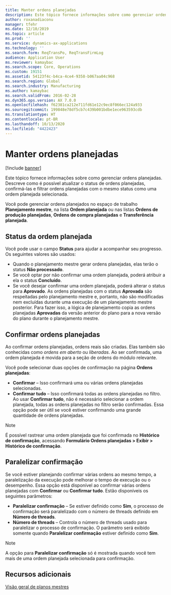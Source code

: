 ```yaml
---
title: Manter ordens planejadas
description: Este tópico fornece informações sobre como gerenciar ordens planejadas. Descreve como é possível atualizar o status de ordens planejadas, confirmá-las e filtrar ordens planejadas com o mesmo status como uma ordem planejada selecionada.
author: roxanadiaconu
manager: tfehr
ms.date: 12/10/2019
ms.topic: article
ms.prod: ''
ms.service: dynamics-ax-applications
ms.technology: ''
ms.search.form: ReqTransPo, ReqTransFirmLog
audience: Application User
ms.reviewer: kamaybac
ms.search.scope: Core, Operations
ms.custom: 19151
ms.assetid: 54123f4c-b4ca-4ce4-9358-b067aa04c968
ms.search.region: Global
ms.search.industry: Manufacturing
ms.author: kamaybac
ms.search.validFrom: 2016-02-28
ms.dyn365.ops.version: AX 7.0.0
ms.openlocfilehash: f62381ca212e711fd61e12c9ec8f066ec124a933
ms.sourcegitcommit: 199848e78df5cb7c439b001bdbe1ece963593cdb
ms.translationtype: HT
ms.contentlocale: pt-BR
ms.lasthandoff: 10/13/2020
ms.locfileid: "4422423"
---
```

# <a name="maintain-planned-orders"></a>Manter ordens planejadas

[!include [banner](../includes/banner.md)]

Este tópico fornece informações sobre como gerenciar ordens planejadas. Descreve como é possível atualizar o status de ordens planejadas, confirmá-las e filtrar ordens planejadas com o mesmo status como uma ordem planejada selecionada.

Você pode gerenciar ordens planejados no espaço de trabalho **Planejamento mestre**, na lista **Ordem planejada** ou nas listas **Ordens de produção planejadas**, **Ordens de compra planejadas** e **Transferência planejada**. 

## <a name="planned-order-status"></a>Status da ordem planejada
Você pode usar o campo **Status** para ajudar a acompanhar seu progresso. Os seguintes valores são usados:

-   Quando o planejamento mestre gerar ordens planejadas, elas terão o status **Não processado**.
-   Se você optar por não confirmar uma ordem planejada, poderá atribuir a ela o status **Concluído**.
-   Se você desejar confirmar uma ordem planejada, poderá alterar o status para **Aprovado**. As ordens planejadas com o status **Aprovada** são respeitadas pelo planejamento mestre e, portanto, não são modificadas nem excluídas durante uma execução de um planejamento mestre posterior. Para fazer isso, a lógica de planejamento copia as ordens planejadas **Aprovadas** da versão anterior do plano para a nova versão do plano durante o planejamento mestre.

## <a name="firming-planned-orders"></a>Confirmar ordens planejadas 
Ao confirmar ordens planejadas, ordens reais são criadas. Elas também são conhecidas como *ordens em aberto* ou *liberadas*. Ao ser confirmada, uma ordem planejada é movida para a seção de ordens do módulo relevante.

Você pode selecionar duas opções de confirmação na página **Ordens planejadas**:

-   **Confirmar** – Isso confirmará uma ou várias ordens planejadas selecionadas.
-   **Confirmar tudo** – Isso confirmará todas as ordens planejadas no filtro. Ao usar **Confirmar tudo**, não é necessário selecionar a ordem planejada, todas as ordens planejadas no filtro serão confirmadas. Essa opção pode ser útil se você estiver confirmando uma grande quantidade de ordens planejadas.

> [!NOTE]
> É possível rastrear uma ordem planejada que foi confirmada no **Histórico de confirmação**, acessando **Formulário Ordens planejadas > Exibir > Histórico de confirmação**.

## <a name="parallelize-firming"></a>Paralelizar confirmação
Se você estiver planejando confirmar várias ordens ao mesmo tempo, a paralelização da execução pode melhorar o tempo de execução ou o desempenho. Essa opção está disponível ao confirmar várias ordens planejadas com **Confirmar** ou **Confirmar tudo**. Estão disponíveis os seguintes parâmetros:

-   **Paralelizar confirmação** – Se estiver definido como **Sim**, o processo de confirmação será paralelizado com o número de threads definido em **Número de threads**.
-   **Número de threads** – Controla o número de threads usado para paralelizar o processo de confirmação. O parâmetro será exibido somente quando **Paralelizar confirmação** estiver definido como **Sim**.

> [!NOTE]
> A opção para **Paralelizar confirmação** só é mostrada quando você tem mais de uma ordem planejada selecionada para confirmação.

<a name="additional-resources"></a>Recursos adicionais
--------

[Visão geral de planos mestres](master-plans.md)



